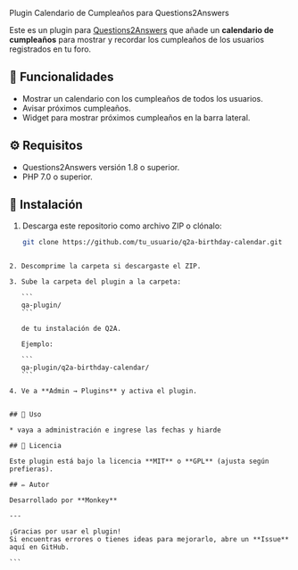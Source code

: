 Plugin Calendario de Cumpleaños para Questions2Answers

Este es un plugin para [Questions2Answers](https://www.question2answer.org/) que añade un **calendario de cumpleaños** para mostrar y recordar los cumpleaños de los usuarios registrados en tu foro.

## 🎉 Funcionalidades

- Mostrar un calendario con los cumpleaños de todos los usuarios.
- Avisar próximos cumpleaños.
- Widget para mostrar próximos cumpleaños en la barra lateral.

## ⚙️ Requisitos

- Questions2Answers versión 1.8 o superior.
- PHP 7.0 o superior.

## 🚀 Instalación

1. Descarga este repositorio como archivo ZIP o clónalo:
   ```bash
   git clone https://github.com/tu_usuario/q2a-birthday-calendar.git
````

2. Descomprime la carpeta si descargaste el ZIP.

3. Sube la carpeta del plugin a la carpeta:

   ```
   qa-plugin/
   ```

   de tu instalación de Q2A.

   Ejemplo:

   ```
   qa-plugin/q2a-birthday-calendar/
   ```

4. Ve a **Admin → Plugins** y activa el plugin.


## 📅 Uso

* vaya a administración e ingrese las fechas y hiarde 

## 📄 Licencia

Este plugin está bajo la licencia **MIT** o **GPL** (ajusta según prefieras).

## ✏️ Autor

Desarrollado por **Monkey**

---

¡Gracias por usar el plugin!
Si encuentras errores o tienes ideas para mejorarlo, abre un **Issue** aquí en GitHub.

```

